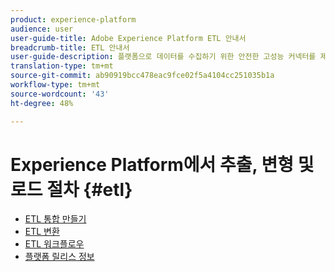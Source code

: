 ```yaml
---
product: experience-platform
audience: user
user-guide-title: Adobe Experience Platform ETL 안내서
breadcrumb-title: ETL 안내서
user-guide-description: 플랫폼으로 데이터를 수집하기 위한 안전한 고성능 커넥터를 제작하는 일반적인 단계를 살펴볼 수 있습니다.
translation-type: tm+mt
source-git-commit: ab90919bcc478eac9fce02f5a4104cc251035b1a
workflow-type: tm+mt
source-wordcount: '43'
ht-degree: 48%

---
```



# Experience Platform에서 추출, 변형 및 로드 절차 {#etl}

- [ETL 통합 만들기](home.md)
- [ETL 변환](transformations.md)
- [ETL 워크플로우](workflow.md)
- [플랫폼 릴리스 정보](https://www.adobe.com/go/platform-release-notes-en)